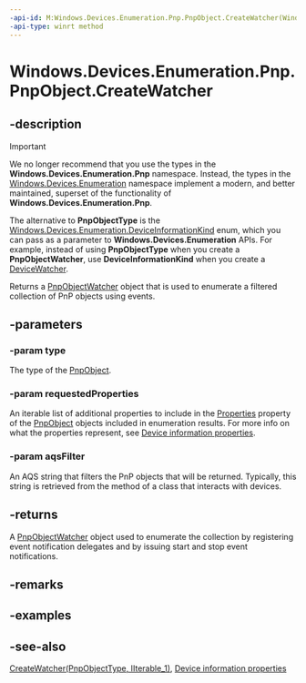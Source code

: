 ```yaml
---
-api-id: M:Windows.Devices.Enumeration.Pnp.PnpObject.CreateWatcher(Windows.Devices.Enumeration.Pnp.PnpObjectType,Windows.Foundation.Collections.IIterable{System.String},System.String)
-api-type: winrt method
---
```


<!-- Method syntax
public Windows.Devices.Enumeration.Pnp.PnpObjectWatcher CreateWatcher(Windows.Devices.Enumeration.Pnp.PnpObjectType type, Windows.Foundation.Collections.IIterable<System.String> requestedProperties, System.String aqsFilter)
-->

# Windows.Devices.Enumeration.Pnp.PnpObject.CreateWatcher

## -description

> [!IMPORTANT]
> We no longer recommend that you use the types in the **Windows.Devices.Enumeration.Pnp** namespace. Instead, the types in the [Windows.Devices.Enumeration](/uwp/api/windows.devices.enumeration) namespace implement a modern, and better maintained, superset of the functionality of **Windows.Devices.Enumeration.Pnp**.
>
> The alternative to **PnpObjectType** is the [Windows.Devices.Enumeration.DeviceInformationKind](/uwp/api/windows.devices.enumeration.deviceinformationkind) enum, which you can pass as a parameter to **Windows.Devices.Enumeration** APIs. For example, instead of using **PnpObjectType** when you create a **PnpObjectWatcher**, use **DeviceInformationKind** when you create a [DeviceWatcher](/uwp/api/windows.devices.enumeration.devicewatcher).

Returns a [PnpObjectWatcher](pnpobjectwatcher.md) object that is used to enumerate a filtered collection of PnP objects using events.

## -parameters
### -param type
The type of the [PnpObject](pnpobject.md).

### -param requestedProperties
An iterable list of additional properties to include in the [Properties](pnpobject_properties.md) property of the [PnpObject](pnpobject.md) objects included in enumeration results. For more info on what the properties represent, see [Device information properties](/windows/uwp/devices-sensors/device-information-properties).

### -param aqsFilter
An AQS string that filters the PnP objects that will be returned. Typically, this string is retrieved from the  method of a class that interacts with devices.

## -returns
A [PnpObjectWatcher](pnpobjectwatcher.md) object used to enumerate the collection by registering event notification delegates and by issuing start and stop event notifications.

## -remarks

## -examples

## -see-also
[CreateWatcher(PnpObjectType, IIterable_1)](pnpobject_createwatcher_199191645.md), [Device information properties](/windows/uwp/devices-sensors/device-information-properties)

